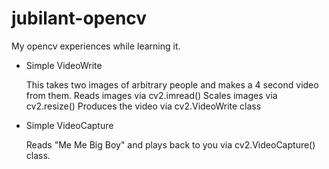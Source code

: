# jubilant-opencv
My opencv experiences while learning it.

- Simple VideoWrite

  This takes two images of arbitrary people and makes a 4 second video from them.
  Reads images via cv2.imread()
  Scales images via cv2.resize()
  Produces the video via cv2.VideoWrite class

- Simple VideoCapture
  
  Reads "Me Me Big Boy" and plays back to you via cv2.VideoCapture() class.
  
